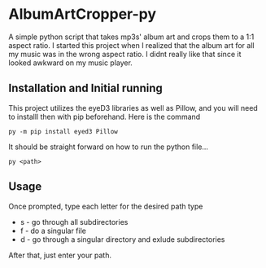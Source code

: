 # AlbumArtCropper-py
A simple python script that takes mp3s' album art and crops them to a 1:1 aspect ratio. I started this project when I realized that the album art for all my music was in the wrong aspect ratio. I didnt really like that since it looked awkward on my music player.

## Installation and Initial running
This project utilizes the eyeD3 libraries as well as Pillow, and you will need to installl then with pip beforehand. Here is the command

```py -m pip install eyed3 Pillow```

It should be straight forward on how to run the python file...

```py <path>```

## Usage

Once prompted, type each letter for the desired path type 
- s - go through all subdirectories
- f - do a singular file
- d - go through a singular directory and exlude subdirectories

After that, just enter your path.
